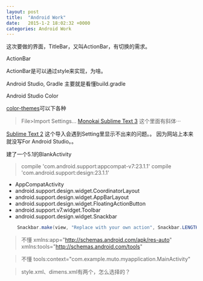 ```yaml
---
layout: post
title:  "Android Work"
date:   2015-1-2 18:02:32 +0000
categories: Android Work
---
```



这次要做的界面，TitleBar，又叫ActionBar，有切换的需求。

ActionBar

ActionBar是可以通过style来实现，为啥。

Android Studio, Gradle
主要就是看懂build.gradle

Android Studio Color

[color-themes](http://color-themes.com/?view=index)可以下各种
>File>Import Settings...
[Monokai Sublime Text 3](http://color-themes.com/?view=theme&id=563a1a7680b4acf11273ae94)
这个里面有斜体···

[Sublime Text 2](http://color-themes.com/?view=theme&id=563a1a6380b4acf11273ae40)
这个导入会遇到Setting里显示不出来的问题。。
因为网站上本来就没写For Android Studio。。


建了一个5.1的BlankActivity

> compile 'com.android.support:appcompat-v7:23.1.1'
> compile 'com.android.support:design:23.1.1'

* AppCompatActivity
* android.support.design.widget.CoordinatorLayout
* android.support.design.widget.AppBarLayout
* android.support.design.widget.FloatingActionButton
* android.support.v7.widget.Toolbar
* android.support.design.widget.Snackbar


```java
    Snackbar.make(view, "Replace with your own action", Snackbar.LENGTH_LONG).setAction("Action", null).show();
```
           
                        
>不懂
>xmlns:app="http://schemas.android.com/apk/res-auto"
>xmlns:tools="http://schemas.android.com/tools"

>不懂
>tools:context="com.example.muto.myapplication.MainActivity"

>style.xml、dimens.xml有两个，怎么选择的？

 
